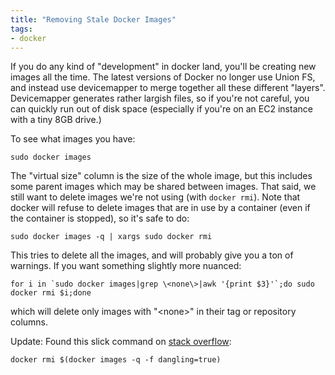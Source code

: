 ```yaml
---
title: "Removing Stale Docker Images"
tags:
- docker
---
```

If you do any kind of "development" in docker land, you'll be creating new images all the time.  The latest versions of Docker no longer use Union FS, and instead use devicemapper to merge together all these different "layers".  Devicemapper generates rather largish files, so if you're not careful, you can quickly run out of disk space (especially if you're on an EC2 instance with a tiny 8GB drive.)

<!--more-->
To see what images you have:

    sudo docker images

The "virtual size" column is the size of the whole image, but this includes some parent images which may be shared between images.  That said, we still want to delete images we're not using (with `docker rmi`).  Note that docker will refuse to delete images that are in use by a container (even if the container is stopped), so it's safe to do:

    sudo docker images -q | xargs sudo docker rmi

This tries to delete all the images, and will probably give you a ton of warnings.  If you want something slightly more nuanced:

    for i in `sudo docker images|grep \<none\>|awk '{print $3}'`;do sudo docker rmi $i;done

which will delete only images with "&lt;none&gt;" in their tag or repository columns.

Update: Found this slick command on [stack overflow](http://stackoverflow.com/questions/28085067/docker-images-eats-up-lots-of-space?lq=1):

    docker rmi $(docker images -q -f dangling=true)